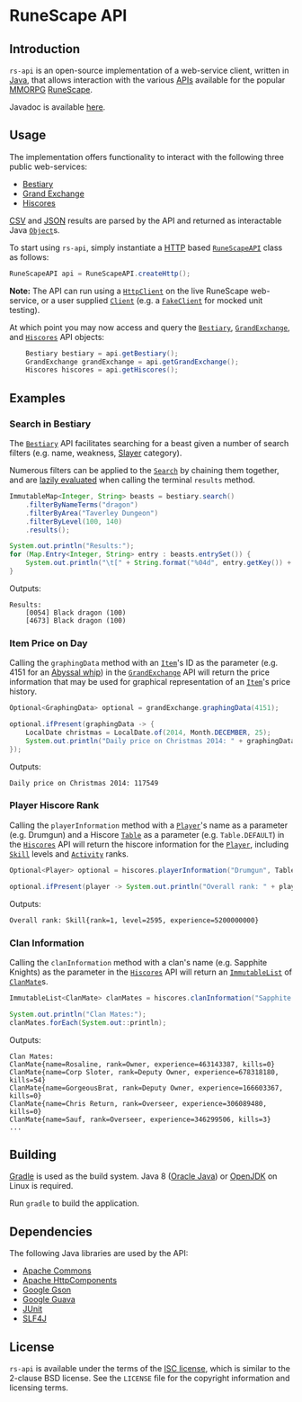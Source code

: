 # RuneScape API

## Introduction

`rs-api` is an open-source implementation of a web-service client, written in [Java][java], that allows interaction with the various [APIs][api] available for the popular [MMORPG][mmorpg] [RuneScape][rs].

Javadoc is available [here][javadoc].

## Usage

The implementation offers functionality to interact with the following three public web-services:

* [Bestiary][bestiary]
* [Grand Exchange][ge]
* [Hiscores][hiscores]

[CSV][csv] and [JSON][json] results are parsed by the API and returned as interactable Java [`Object`][object]s.

To start using `rs-api`, simply instantiate a [HTTP][http] based [`RuneScapeAPI`][rsapi] class as follows:

```java
RuneScapeAPI api = RuneScapeAPI.createHttp();
```

**Note:** The API can run using a [`HttpClient`][httpclient] on the live RuneScape web-service, or a user supplied [`Client`][client] (e.g. a [`FakeClient`][fakeclient] for mocked unit testing).

At which point you may now access and query the [`Bestiary`][bestiary-api], [`GrandExchange`][ge-api], and [`Hiscores`][hiscores-api] API objects:

```java
	Bestiary bestiary = api.getBestiary();
	GrandExchange grandExchange = api.getGrandExchange();
	Hiscores hiscores = api.getHiscores();
```

## Examples

### Search in Bestiary

The [`Bestiary`][bestiary-api] API facilitates searching for a beast given a number of search filters (e.g. name, weakness, [Slayer][slayer] category).

Numerous filters can be applied to the [`Search`][bestiary-search] by chaining them together, and are [lazily evaluated][lazy-evaluation] when calling the terminal `results` method.

```java
ImmutableMap<Integer, String> beasts = bestiary.search()
	.filterByNameTerms("dragon")
	.filterByArea("Taverley Dungeon")
	.filterByLevel(100, 140)
	.results();

System.out.println("Results:");
for (Map.Entry<Integer, String> entry : beasts.entrySet()) {
	System.out.println("\t[" + String.format("%04d", entry.getKey()) + "] " + entry.getValue());
}
```

Outputs:

```
Results:
	[0054] Black dragon (100)
	[4673] Black dragon (100)
```

### Item Price on Day

Calling the `graphingData` method with an [`Item`][item]'s ID as the parameter (e.g. 4151 for an [Abyssal whip][abyssal-whip]) in the [`GrandExchange`][ge-api] API will return the price information that may be used for graphical representation of an [`Item`][item]'s price history.

```java
Optional<GraphingData> optional = grandExchange.graphingData(4151);

optional.ifPresent(graphingData -> {
	LocalDate christmas = LocalDate.of(2014, Month.DECEMBER, 25);
	System.out.println("Daily price on Christmas 2014: " + graphingData.getDailyValue(christmas).get());
});
```

Outputs:

```
Daily price on Christmas 2014: 117549
```

### Player Hiscore Rank

Calling the `playerInformation` method with a [`Player`][player]'s name as a parameter (e.g. Drumgun) and a Hiscore [`Table`][table] as a parameter (e.g. `Table.DEFAULT`) in the [`Hiscores`][hiscores-api] API will return the hiscore information for the [`Player`][player], including [`Skill`][skill] levels and [`Activity`][activity] ranks.

```java
Optional<Player> optional = hiscores.playerInformation("Drumgun", Table.DEFAULT);

optional.ifPresent(player -> System.out.println("Overall rank: " + player.getSkills().get("Overall")));
```

Outputs:

```
Overall rank: Skill{rank=1, level=2595, experience=5200000000}
```

### Clan Information

Calling the `clanInformation` method with a clan's name (e.g. Sapphite Knights) as the parameter in the [`Hiscores`][hiscores-api] API will return an [`ImmutableList`][immutablelist] of [`ClanMate`][clanmate]s.

```java
ImmutableList<ClanMate> clanMates = hiscores.clanInformation("Sapphite Knights");

System.out.println("Clan Mates:");
clanMates.forEach(System.out::println);
```

Outputs:

```
Clan Mates:
ClanMate{name=Rosaline, rank=Owner, experience=463143387, kills=0}
ClanMate{name=Corp Sloter, rank=Deputy Owner, experience=678318180, kills=54}
ClanMate{name=GorgeousBrat, rank=Deputy Owner, experience=166603367, kills=0}
ClanMate{name=Chris Return, rank=Overseer, experience=306089480, kills=0}
ClanMate{name=Sauf, rank=Overseer, experience=346299506, kills=3}
...
```

## Building

[Gradle][gradle] is used as the build system. Java 8 ([Oracle Java][oracle]) or [OpenJDK][openjdk] on Linux is required.

Run `gradle` to build the application.

## Dependencies

The following Java libraries are used by the API:

* [Apache Commons][commons]
* [Apache HttpComponents][httpcomponents]
* [Google Gson][gson]
* [Google Guava][guava]
* [JUnit][junit]
* [SLF4J][slf4j]

## License

`rs-api` is available under the terms of the [ISC license][isc], which is similar to the 2-clause BSD license. See the `LICENSE` file for the copyright information and licensing terms.

[java]: https://www.java.com/
[mmorpg]: http://en.wikipedia.org/wiki/Massively_multiplayer_online_role-playing_game
[api]: http://en.wikipedia.org/wiki/Application_programming_interface
[rs]: http://runescape.com/
[javadoc]: http://mikebull94.github.io/rs-api/docs/javadoc/
[bestiary]: http://services.runescape.com/m=rswiki/en/Bestiary_APIs
[ge]: http://services.runescape.com/m=rswiki/en/Grand_Exchange_APIs
[hiscores]: http://services.runescape.com/m=rswiki/en/Hiscores_APIs
[csv]: http://en.wikipedia.org/wiki/Comma-separated_values
[json]: http://en.wikipedia.org/wiki/JSON
[object]: https://docs.oracle.com/javase/7/docs/api/java/lang/Object.html
[http]: http://en.wikipedia.org/wiki/Hypertext_Transfer_Protocol
[rsapi]: /api/src/main/java/com/runescape/api/RuneScapeAPI.java
[httpclient]: /shared/src/main/java/com/runescape/api/HttpClient.java
[fakeclient]: /bestiary/src/test/java/com/runescape/api/bestiary/TestBestiary.java#L162
[client]: /shared/src/main/java/com/runescape/api/Client.java
[bestiary-api]: /bestiary/src/main/java/com/runescape/api/bestiary/Bestiary.java
[ge-api]: /ge/src/main/java/com/runescape/api/ge/GrandExchange.java
[hiscores-api]: /hiscores/src/main/java/com/runescape/api/hiscores/Hiscores.java
[slayer]: http://runescape.wikia.com/wiki/Slayer
[bestiary-search]: /bestiary/src/main/java/com/runescape/api/bestiary/Search.java
[lazy-evaluation]: http://en.wikipedia.org/wiki/Lazy_evaluation
[abyssal-whip]: http://services.runescape.com/m=itemdb_rs/Abyssal_whip/viewitem.ws?obj=4151
[item]: /ge/src/main/java/com/runescape/api/ge/model/Item.java
[player]: /hiscores/src/main/java/com/runescape/api/hiscores/model/Player.java
[immutablemap]: http://docs.guava-libraries.googlecode.com/git/javadoc/com/google/common/collect/ImmutableMap.html
[table]: /hiscores/src/main/java/com/runescape/api/hiscores/model/Table.java
[skill]: /hiscores/src/main/java/com/runescape/api/hiscores/model/Skill.java
[activity]: /hiscores/src/main/java/com/runescape/api/hiscores/model/Activity.java
[immutablelist]: http://docs.guava-libraries.googlecode.com/git/javadoc/com/google/common/collect/ImmutableList.html
[clanmate]: /hiscores/src/main/java/com/runescape/api/hiscores/model/ClanMate.java
[gradle]: http://www.gradle.org/
[oracle]: http://www.oracle.com/technetwork/java/javase/downloads/index.html
[openjdk]: http://openjdk.java.net/
[commons]: https://commons.apache.org/
[httpcomponents]: https://hc.apache.org/
[gson]: https://code.google.com/p/google-gson/
[guava]: https://code.google.com/p/guava-libraries/
[junit]: http://junit.org/
[slf4j]: http://www.slf4j.org/
[isc]: https://www.isc.org/downloads/software-support-policy/isc-license/